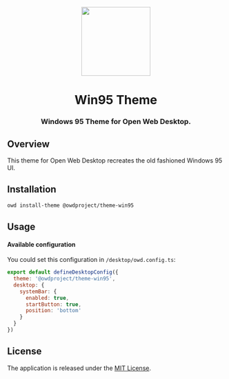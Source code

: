 <p align="center">
  <img width="160" height="160" src="https://avatars.githubusercontent.com/u/65117737?s=160&v=4" />
</p>
<h1 align="center">Win95 Theme</h1>
<h3 align="center">
  Windows 95 Theme for Open Web Desktop.
</h3>

## Overview

This theme for Open Web Desktop recreates the old fashioned Windows 95 UI.

## Installation

```bash
owd install-theme @owdproject/theme-win95
```

## Usage

#### Available configuration

You could set this configuration in `/desktop/owd.config.ts`:

```js
export default defineDesktopConfig({
  theme: '@owdproject/theme-win95',
  desktop: {
    systemBar: {
      enabled: true,
      startButton: true,
      position: 'bottom'
    }
  }
})
```

## License

The application is released under the [MIT License](LICENSE).
